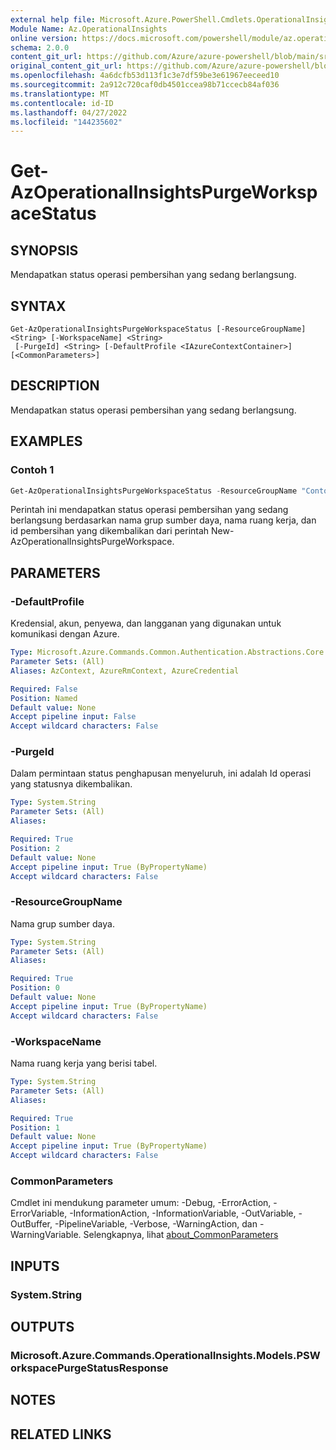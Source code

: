 ```yaml
---
external help file: Microsoft.Azure.PowerShell.Cmdlets.OperationalInsights.dll-Help.xml
Module Name: Az.OperationalInsights
online version: https://docs.microsoft.com/powershell/module/az.operationalinsights/Get-AzOperationalInsightsPurgeWorkspaceStatus
schema: 2.0.0
content_git_url: https://github.com/Azure/azure-powershell/blob/main/src/OperationalInsights/OperationalInsights/help/Get-AzOperationalInsightsPurgeWorkspaceStatus.md
original_content_git_url: https://github.com/Azure/azure-powershell/blob/main/src/OperationalInsights/OperationalInsights/help/Get-AzOperationalInsightsPurgeWorkspaceStatus.md
ms.openlocfilehash: 4a6dcfb53d113f1c3e7df59be3e61967eeceed10
ms.sourcegitcommit: 2a912c720caf0db4501ccea98b71ccecb84af036
ms.translationtype: MT
ms.contentlocale: id-ID
ms.lasthandoff: 04/27/2022
ms.locfileid: "144235602"
---
```

# Get-AzOperationalInsightsPurgeWorkspaceStatus

## SYNOPSIS
Mendapatkan status operasi pembersihan yang sedang berlangsung.

## SYNTAX

```
Get-AzOperationalInsightsPurgeWorkspaceStatus [-ResourceGroupName] <String> [-WorkspaceName] <String>
 [-PurgeId] <String> [-DefaultProfile <IAzureContextContainer>] [<CommonParameters>]
```

## DESCRIPTION
Mendapatkan status operasi pembersihan yang sedang berlangsung.

## EXAMPLES

### Contoh 1
```powershell
Get-AzOperationalInsightsPurgeWorkspaceStatus -ResourceGroupName "ContosoResourceGroup" -WorkspaceName "MyWorkspace" -PurgeId "cd944bc7-ba11-447e-910c-c6393ac020a9"
```

Perintah ini mendapatkan status operasi pembersihan yang sedang berlangsung berdasarkan nama grup sumber daya, nama ruang kerja, dan id pembersihan yang dikembalikan dari perintah New-AzOperationalInsightsPurgeWorkspace.

## PARAMETERS

### -DefaultProfile
Kredensial, akun, penyewa, dan langganan yang digunakan untuk komunikasi dengan Azure.

```yaml
Type: Microsoft.Azure.Commands.Common.Authentication.Abstractions.Core.IAzureContextContainer
Parameter Sets: (All)
Aliases: AzContext, AzureRmContext, AzureCredential

Required: False
Position: Named
Default value: None
Accept pipeline input: False
Accept wildcard characters: False
```

### -PurgeId
Dalam permintaan status penghapusan menyeluruh, ini adalah Id operasi yang statusnya dikembalikan.

```yaml
Type: System.String
Parameter Sets: (All)
Aliases:

Required: True
Position: 2
Default value: None
Accept pipeline input: True (ByPropertyName)
Accept wildcard characters: False
```

### -ResourceGroupName
Nama grup sumber daya.

```yaml
Type: System.String
Parameter Sets: (All)
Aliases:

Required: True
Position: 0
Default value: None
Accept pipeline input: True (ByPropertyName)
Accept wildcard characters: False
```

### -WorkspaceName
Nama ruang kerja yang berisi tabel.

```yaml
Type: System.String
Parameter Sets: (All)
Aliases:

Required: True
Position: 1
Default value: None
Accept pipeline input: True (ByPropertyName)
Accept wildcard characters: False
```

### CommonParameters
Cmdlet ini mendukung parameter umum: -Debug, -ErrorAction, -ErrorVariable, -InformationAction, -InformationVariable, -OutVariable, -OutBuffer, -PipelineVariable, -Verbose, -WarningAction, dan -WarningVariable. Selengkapnya, lihat [about_CommonParameters](http://go.microsoft.com/fwlink/?LinkID=113216)

## INPUTS

### System.String

## OUTPUTS

### Microsoft.Azure.Commands.OperationalInsights.Models.PSWorkspacePurgeStatusResponse

## NOTES

## RELATED LINKS
